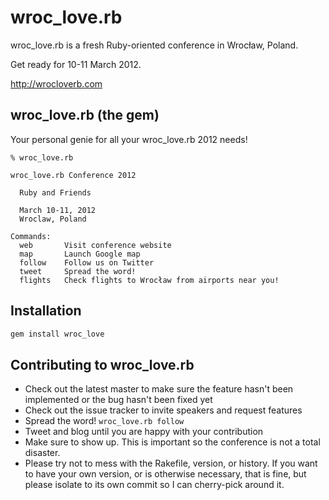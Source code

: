 wroc_love.rb
============

wroc_love.rb is a fresh Ruby-oriented conference in Wrocław, Poland.

Get ready for 10-11 March 2012.

http://wrocloverb.com


wroc_love.rb (the gem)
----------------------

Your personal genie for all your wroc_love.rb 2012 needs!


    % wroc_love.rb

    wroc_love.rb Conference 2012

      Ruby and Friends

      March 10-11, 2012
      Wroclaw, Poland

    Commands:
      web       Visit conference website
      map       Launch Google map
      follow    Follow us on Twitter
      tweet     Spread the word!
      flights   Check flights to Wrocław from airports near you!

## Installation

```ruby
gem install wroc_love
```

Contributing to wroc_love.rb
----------------------------
 
* Check out the latest master to make sure the feature hasn't been implemented or the bug hasn't been fixed yet
* Check out the issue tracker to invite speakers and request features
* Spread the word! `wroc_love.rb follow`
* Tweet and blog until you are happy with your contribution
* Make sure to show up. This is important so the conference is not a total disaster.
* Please try not to mess with the Rakefile, version, or history. If you want to have your own version, or is otherwise necessary, that is fine, but please isolate to its own commit so I can cherry-pick around it.
